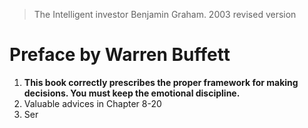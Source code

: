 > The Intelligent investor
> Benjamin Graham. 2003 revised version

# Preface by Warren Buffett
1. **This book correctly prescribes the proper framework for making decisions. You must keep the emotional discipline.**
2. Valuable advices in Chapter 8-20
3. Ser
<!--stackedit_data:
eyJoaXN0b3J5IjpbMTA3OTY1NzU2MiwxNjk2OTM2MTg2XX0=
-->